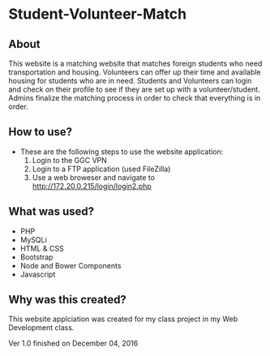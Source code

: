 # Student-Volunteer-Match

## About
This website is a matching website that matches foreign students who need transportation and housing. Volunteers can offer up their time and available housing for students who are in need. Students and Volunteers can login and check on their profile to see if they are set up with a volunteer/student. Admins finalize the matching process in order to check that everything is in order. 

## How to use?

- These are the following steps to use the website application: 
	1. Login to the GGC VPN
	2. Login to a FTP application (used FileZilla)
	3. Use a web broweser and navigate to http://172.20.0.215/login/login2.php

## What was used?
- PHP
- MySQLi
- HTML & CSS
- Bootstrap
- Node and Bower Components
- Javascript

## Why was this created?

This website applciation was created for my class project in my Web Development class. 

Ver 1.0 finished on December 04, 2016